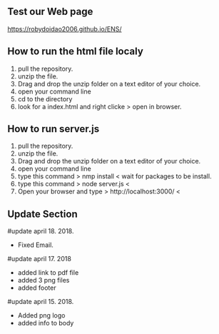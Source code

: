 ## Test our Web page
 https://robydoidao2006.github.io/ENS/

## How to run the html file localy
 
 1) pull the repository. 
 2) unzip the file.
 3) Drag and drop the unzip folder on a text editor of your choice.
 4) open your command line
 5) cd to the directory
 6) look for a index.html and right clicke > open in browser.
 
## How to run server.js

 1) pull the repository. 
 2) unzip the file.
 3) Drag and drop the unzip folder on a text editor of your choice.
 4) open your command line
 5) type this command > nmp install < wait for packages to be install.
 6) type this command > node server.js <
 7) Open your browser and type > http://localhost:3000/ <


## Update Section

#update april 18. 2018.
- Fixed Email.

#update april 17. 2018
- added link to pdf file
- added 3 png files
- added footer

#update april 15. 2018.
- Added png logo
- added info to body


##



